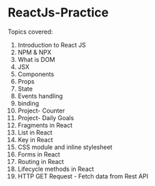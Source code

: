 # ReactJs-Practice
Topics covered:
1. Introduction to React JS
2. NPM & NPX
3. What is DOM
4. JSX
5. Components
6. Props
7. State
8. Events handling
9. binding
10. Project- Counter
11. Project- Daily Goals 
12. Fragments in React
13. List in React
14. Key in React
15. CSS module and inline stylesheet
16. Forms in React
17. Routing in React
18. Lifecycle methods in React
19. HTTP GET Request -  Fetch data from Rest API


